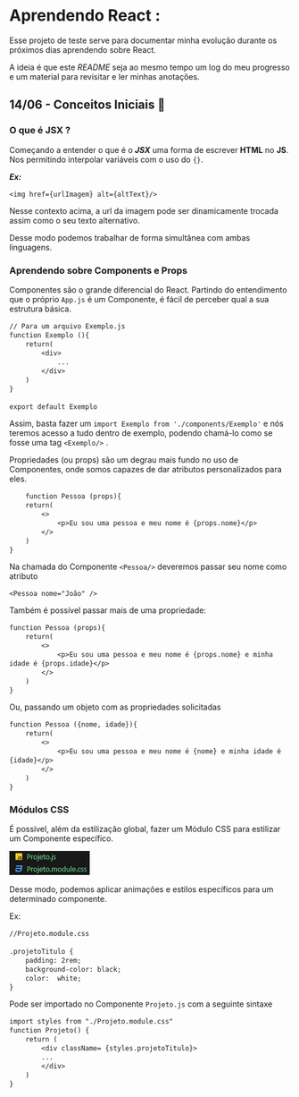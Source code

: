 # Aprendendo React :
Esse projeto de teste serve para documentar minha evolução durante os próximos dias aprendendo sobre React.

A ideia é que este *README* seja ao mesmo tempo um log do meu progresso e um material para revisitar e ler minhas anotações.

## 14/06 - Conceitos Iniciais 📝
### O que é JSX ?
Começando a entender o que é o ***JSX*** uma forma de escrever **HTML** no **JS**.
Nos permitindo interpolar variáveis com o uso do ```{}```.

***Ex:***
```
<img href={urlImagem} alt={altText}/>
```
Nesse contexto acima, a url da imagem pode ser dinamicamente trocada assim como o seu texto alternativo.

Desse modo podemos trabalhar de forma simultânea com ambas linguagens.

### Aprendendo sobre Components e Props
Componentes são o grande diferencial do React. Partindo do entendimento que o próprio `App.js` é um Componente, é fácil de perceber qual a sua estrutura básica.
```
// Para um arquivo Exemplo.js
function Exemplo (){
    return(
        <div>
            ...
        </div>
    )
}

export default Exemplo

```
Assim, basta fazer um `import Exemplo from './components/Exemplo'` e nós teremos acesso a tudo dentro de exemplo, podendo chamá-lo como se fosse uma tag `<Exemplo/>` .

Propriedades (ou props) são um degrau mais fundo no uso de Componentes, onde somos capazes de dar atributos personalizados para eles.

```
    function Pessoa (props){
    return(
        <>
            <p>Eu sou uma pessoa e meu nome é {props.nome}</p>
        </>
    )
}
```
Na chamada do Componente `<Pessoa/>` deveremos passar seu nome como atributo
```
<Pessoa nome="João" />
```
Também é possível passar mais de uma propriedade:
```
function Pessoa (props){
    return(
        <>
            <p>Eu sou uma pessoa e meu nome é {props.nome} e minha idade é {props.idade}</p>
        </>
    )
}
```
Ou, passando um objeto com as propriedades solicitadas
```
function Pessoa ({nome, idade}){
    return(
        <>
            <p>Eu sou uma pessoa e meu nome é {nome} e minha idade é {idade}</p>
        </>
    )
}
```
### Módulos CSS
É possível, além da estilização global, fazer um Módulo CSS para estilizar um Componente específico.

![Exemplo Nome](./readme-src/cssmodules.png)

Desse modo, podemos aplicar animações e estilos específicos para um determinado componente.

Ex:
```
//Projeto.module.css

.projetoTitulo {
    padding: 2rem;
    background-color: black;
    color:  white;
}
```
Pode ser importado no Componente `Projeto.js` com a seguinte sintaxe

```
import styles from "./Projeto.module.css"
function Projeto() {
    return (
        <div className= {styles.projetoTitulo}>
        ...
        </div>
    )
}
```
